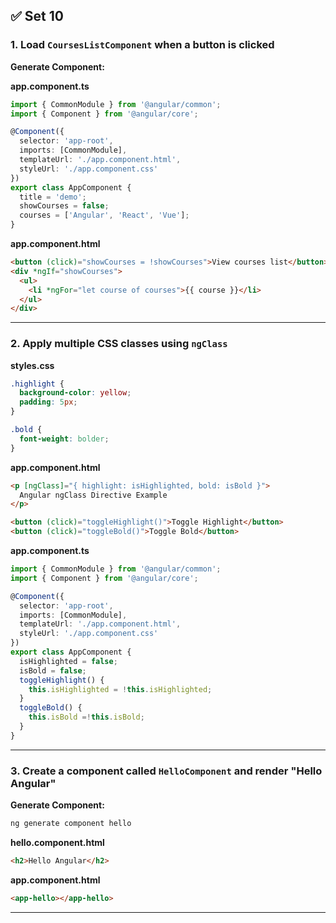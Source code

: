 ## ✅ Set 10 

### 1. Load `CoursesListComponent` when a button is clicked

**Generate Component:**

**app.component.ts**
```ts
import { CommonModule } from '@angular/common';
import { Component } from '@angular/core';

@Component({
  selector: 'app-root',
  imports: [CommonModule],
  templateUrl: './app.component.html',
  styleUrl: './app.component.css'
})
export class AppComponent {
  title = 'demo';
  showCourses = false;
  courses = ['Angular', 'React', 'Vue'];
}

```

**app.component.html**
```html
<button (click)="showCourses = !showCourses">View courses list</button>
<div *ngIf="showCourses">
  <ul>
    <li *ngFor="let course of courses">{{ course }}</li>
  </ul>
</div>
```

---

### 2. Apply multiple CSS classes using `ngClass`

**styles.css**
```css
.highlight {
  background-color: yellow;
  padding: 5px;
}

.bold {
  font-weight: bolder;
}
```

**app.component.html**
```html
<p [ngClass]="{ highlight: isHighlighted, bold: isBold }">
  Angular ngClass Directive Example
</p>

<button (click)="toggleHighlight()">Toggle Highlight</button>
<button (click)="toggleBold()">Toggle Bold</button>
```
**app.component.ts**
```ts
import { CommonModule } from '@angular/common';
import { Component } from '@angular/core';

@Component({
  selector: 'app-root',
  imports: [CommonModule],
  templateUrl: './app.component.html',
  styleUrl: './app.component.css'
})
export class AppComponent {
  isHighlighted = false;
  isBold = false;
  toggleHighlight() {
    this.isHighlighted = !this.isHighlighted;
  }
  toggleBold() {
    this.isBold =!this.isBold;
  }
}

```

---

### 3. Create a component called `HelloComponent` and render "Hello Angular"

**Generate Component:**
```bash
ng generate component hello
```

**hello.component.html**
```html
<h2>Hello Angular</h2>
```

**app.component.html**
```html
<app-hello></app-hello>
```

---
